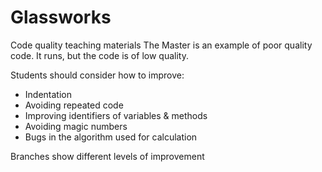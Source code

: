 # Glassworks
Code quality teaching materials
The Master is an example of poor quality code. It runs, but the code is of low quality.

Students should consider how to improve:
* Indentation
* Avoiding repeated code
* Improving identifiers of variables & methods
* Avoiding magic numbers
* Bugs in the algorithm used for calculation

Branches show different levels of improvement
